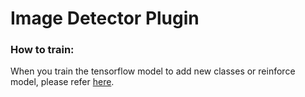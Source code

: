<!--
waggle_topic=Waggle/Node/Plugins
-->

# Image Detector Plugin



### How to train:
When you train the tensorflow model to add new classes or reinforce model, please refer [here](https://github.com/waggle-sensor/plugin_manager/blob/master/plugins/image_detector/training/README.md).
